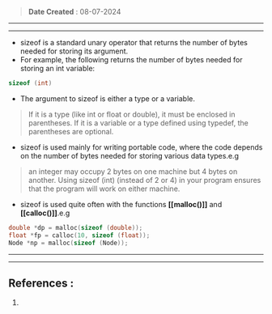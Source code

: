  >**Date Created** : 08-07-2024
--- 
---
- sizeof is a standard unary operator that returns the number of bytes needed for storing its argument.
- For example, the following returns the number of bytes needed for storing an int variable:
```C
sizeof (int)
```
- The argument to sizeof is either a type or a variable.
>  If it is a type (like int or float or double), it must be enclosed in parentheses.
>  If it is a variable or a type defined using typedef, the parentheses are optional.
- sizeof is used mainly for writing portable code, where the code depends on the number of bytes needed for storing various data types.e.g
> an integer may occupy 2 bytes on one machine but 4 bytes on another.
> Using sizeof (int) (instead of 2 or 4) in your program ensures that the program will work on either machine.
- sizeof is used quite often with the functions **[[malloc()]]** and **[[calloc()]]**.e.g
```C
double *dp = malloc(sizeof (double));
float *fp = calloc(10, sizeof (float));
Node *np = malloc(sizeof (Node));
```
---
---
## References :
1. 